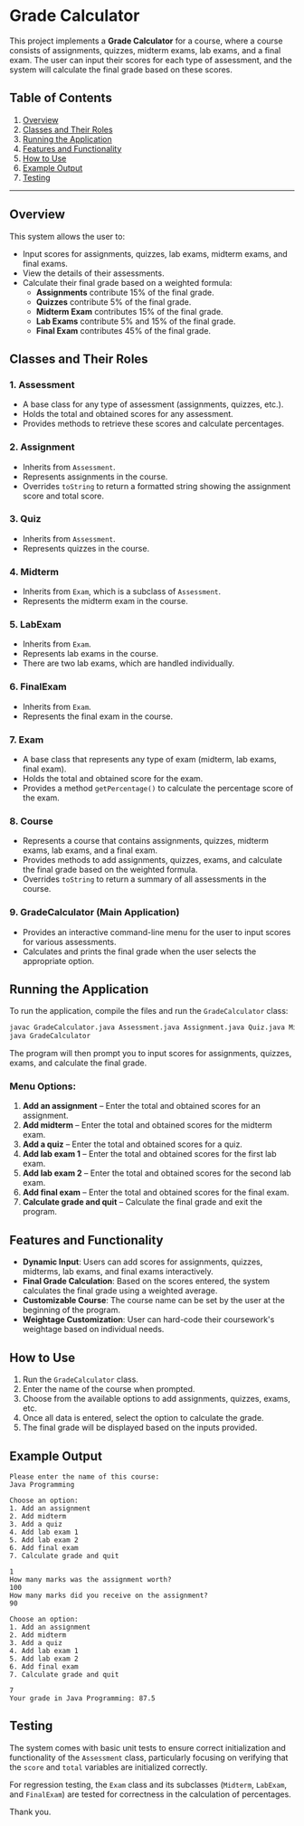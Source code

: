 # Grade Calculator

This project implements a **Grade Calculator** for a course, where a course consists of assignments, quizzes, midterm exams, lab exams, and a final exam. The user can input their scores for each type of assessment, and the system will calculate the final grade based on these scores.

## Table of Contents
1. [Overview](#overview)
2. [Classes and Their Roles](#classes-and-their-roles)
3. [Running the Application](#running-the-application)
4. [Features and Functionality](#features-and-functionality)
5. [How to Use](#how-to-use)
6. [Example Output](#example-output)
7. [Testing](#testing)


---

## Overview

This system allows the user to:
- Input scores for assignments, quizzes, lab exams, midterm exams, and final exams.
- View the details of their assessments.
- Calculate their final grade based on a weighted formula:
    - **Assignments** contribute 15% of the final grade.
    - **Quizzes** contribute 5% of the final grade.
    - **Midterm Exam** contributes 15% of the final grade.
    - **Lab Exams** contribute 5% and 15% of the final grade.
    - **Final Exam** contributes 45% of the final grade.

## Classes and Their Roles

### 1. **Assessment**
- A base class for any type of assessment (assignments, quizzes, etc.).
- Holds the total and obtained scores for any assessment.
- Provides methods to retrieve these scores and calculate percentages.

### 2. **Assignment**
- Inherits from `Assessment`.
- Represents assignments in the course.
- Overrides `toString` to return a formatted string showing the assignment score and total score.

### 3. **Quiz**
- Inherits from `Assessment`.
- Represents quizzes in the course.

### 4. **Midterm**
- Inherits from `Exam`, which is a subclass of `Assessment`.
- Represents the midterm exam in the course.

### 5. **LabExam**
- Inherits from `Exam`.
- Represents lab exams in the course.
- There are two lab exams, which are handled individually.

### 6. **FinalExam**
- Inherits from `Exam`.
- Represents the final exam in the course.

### 7. **Exam**
- A base class that represents any type of exam (midterm, lab exams, final exam).
- Holds the total and obtained score for the exam.
- Provides a method `getPercentage()` to calculate the percentage score of the exam.

### 8. **Course**
- Represents a course that contains assignments, quizzes, midterm exams, lab exams, and a final exam.
- Provides methods to add assignments, quizzes, exams, and calculate the final grade based on the weighted formula.
- Overrides `toString` to return a summary of all assessments in the course.

### 9. **GradeCalculator (Main Application)**
- Provides an interactive command-line menu for the user to input scores for various assessments.
- Calculates and prints the final grade when the user selects the appropriate option.


## Running the Application

To run the application, compile the files and run the `GradeCalculator` class:

```bash
javac GradeCalculator.java Assessment.java Assignment.java Quiz.java Midterm.java LabExam.java FinalExam.java Exam.java Course.java
java GradeCalculator
```

The program will then prompt you to input scores for assignments, quizzes, exams, and calculate the final grade.

### Menu Options:
1. **Add an assignment** – Enter the total and obtained scores for an assignment.
2. **Add midterm** – Enter the total and obtained scores for the midterm exam.
3. **Add a quiz** – Enter the total and obtained scores for a quiz.
4. **Add lab exam 1** – Enter the total and obtained scores for the first lab exam.
5. **Add lab exam 2** – Enter the total and obtained scores for the second lab exam.
6. **Add final exam** – Enter the total and obtained scores for the final exam.
7. **Calculate grade and quit** – Calculate the final grade and exit the program.

## Features and Functionality

- **Dynamic Input**: Users can add scores for assignments, quizzes, midterms, lab exams, and final exams interactively.
- **Final Grade Calculation**: Based on the scores entered, the system calculates the final grade using a weighted average.
- **Customizable Course**: The course name can be set by the user at the beginning of the program.
- **Weightage Customization**: User can hard-code their coursework's weightage based on individual needs. 

## How to Use

1. Run the `GradeCalculator` class.
2. Enter the name of the course when prompted.
3. Choose from the available options to add assignments, quizzes, exams, etc.
4. Once all data is entered, select the option to calculate the grade.
5. The final grade will be displayed based on the inputs provided.

## Example Output

```
Please enter the name of this course: 
Java Programming

Choose an option:
1. Add an assignment
2. Add midterm
3. Add a quiz
4. Add lab exam 1
5. Add lab exam 2
6. Add final exam
7. Calculate grade and quit

1
How many marks was the assignment worth?
100
How many marks did you receive on the assignment?
90

Choose an option:
1. Add an assignment
2. Add midterm
3. Add a quiz
4. Add lab exam 1
5. Add lab exam 2
6. Add final exam
7. Calculate grade and quit

7
Your grade in Java Programming: 87.5
```

## Testing

The system comes with basic unit tests to ensure correct initialization and functionality of the `Assessment` class, particularly focusing on verifying that the `score` and `total` variables are initialized correctly.

For regression testing, the `Exam` class and its subclasses (`Midterm`, `LabExam`, and `FinalExam`) are tested for correctness in the calculation of percentages.

Thank you.
